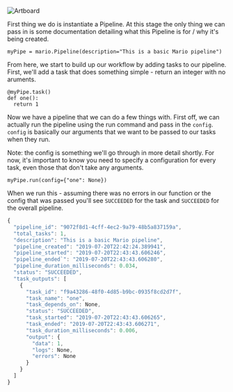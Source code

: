 ![Artboard](https://user-images.githubusercontent.com/18128531/60772395-a2c4a380-a0ed-11e9-82ed-ad572f1e1edd.png)

First thing we do is instantiate a Pipeline. At this stage the only thing we can pass in is some documentation detailing what this Pipeline is for / why it's being created.
```
myPipe = mario.Pipeline(description="This is a basic Mario pipeline")
```

From here, we start to build up our workflow by adding tasks to our pipeline. First, we'll add a task that does something simple - return an integer with no aruments.

```
@myPipe.task()
def one():
  return 1
```

Now we have a pipeline that we can do a few things with. First off, we can actually run the pipeline using the run command and pass in the `config`. `config` is basically our arguments that we want to be passed to our tasks when they run.

 Note: the config is something we'll go through in more detail shortly. For now, it's important to know you need to specify a configuration for every task, even those that don't take any arguments.

```
myPipe.run(config={"one": None})
```

When we run this - assuming there was no errors in our function or the config that was passed you'll see `SUCCEEDED` for the task and `SUCCEEDED` for the overall pipeline.

```javascript
{
  "pipeline_id": "9072f8d1-4cff-4ec2-9a79-48b5a837159a",
  "total_tasks": 1,
  "description": "This is a basic Mario pipeline",
  "pipeline_created": "2019-07-20T22:42:24.389941",
  "pipeline_started": "2019-07-20T22:43:43.606246",
  "pipeline_ended`": "2019-07-20T22:43:43.606280",
  "pipeline_duration_milliseconds": 0.034,
  "status": "SUCCEEDED",
  "task_outputs": [
    {
      "task_id": "f9a43286-48f0-4d85-b9bc-0935f8cd2d7f",
      "task_name": "one",
      "task_depends_on": None,
      "status": "SUCCEEDED",
      "task_started": "2019-07-20T22:43:43.606265",
      "task_ended": "2019-07-20T22:43:43.606271",
      "task_duration_milliseconds": 0.006,
      "output": {
        "data": 1,
        "logs": None,
        "errors": None
      }
    }
  ]
}
```
